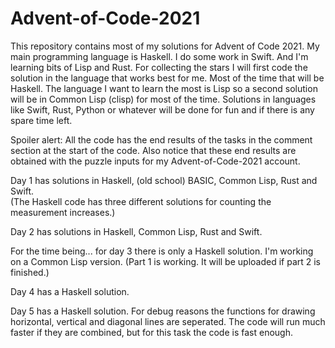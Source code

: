 # Advent-of-Code-2021

This repository contains most of my solutions for Advent of Code 2021.
My main programming language is Haskell. I do some work in Swift. And I'm learning bits of Lisp and Rust.
For collecting the stars I will first code the solution in the language that works best for me. 
Most of the time that will be Haskell.
The language I want to learn the most is Lisp so a second solution will be in Common Lisp (clisp) for most of the time. 
Solutions in languages like Swift, Rust, Python or whatever will be done for fun and if there is any spare time left.

Spoiler alert: All the code has the end results of the tasks in the comment section at the start of the code.
Also notice that these end results are obtained with the puzzle inputs for my Advent-of-Code-2021 account.


Day 1 has solutions in Haskell, (old school) BASIC, Common Lisp, Rust and Swift. <br />
(The Haskell code has three different solutions for counting the measurement increases.) 

Day 2 has solutions in Haskell, Common Lisp, Rust and Swift.

For the time being... for day 3 there is only a Haskell solution. 
I'm working on a Common Lisp version. (Part 1 is working. It will be uploaded if part 2 is finished.)

Day 4 has a Haskell solution.

Day 5 has a Haskell solution.
For debug reasons the functions for drawing horizontal, vertical and diagonal lines are seperated.
The code will run much faster if they are combined, but for this task the code is fast enough.


